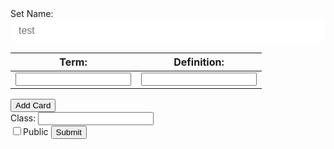 <link rel="stylesheet" href="{{ '/assets/css/createcard.css?v=' | append: site.github.build_revision | relative_url }}">

<div id="flashcard-container"></div>

<style>
  .form-control{
    display:block;width:100%;
    padding:.375rem .75rem;
    font-size:1rem;
    font-weight:400;
    line-height:1.5;
    color:black;
    background-color:white;
    background-clip:padding-box;
    border:1px solid white;
    -webkit-appearance:none;
    -moz-appearance:none;
    appearance:none;
    border-radius:.375rem;
    transition:border-color .15s ease-in-out,box-shadow .15s ease-in-out;
  }
</style>

<form id="flashcard-form">
  <label for="setName">Set Name:</label>
  <input type="text" id="setName" name = "setName" class="form-control" placeholder="test">
  <div id="flashcard-inputs-0" class="card-input">
    <table>
      <thead>
        <tr>
          <th><label for="term-0">Term:</label></th>
          <th><label for="definition-0">Definition:</label></th>
        </tr>
      </thead>
      <tbody>
        <tr>
          <td><input type="text" id="term-0" name="term-0"></td>
          <td><input type="text" id="definition-0" name="definition-0"></td>
        </tr>
      </tbody>
    </table>
  </div>
  <button type="button" id="add-card-button">Add Card</button><br>
  <label>Class:
    <input type="text" id="set-class" name="set-class">
  </label><br>
  <input type="checkbox" id="public-check" name="public-check">Public
  <button type="button" id="submit-card-button">Submit</button>
</form>

<script>
  const flashcardContainer = document.getElementById("flashcard-container");
  const flashcardForm = document.getElementById("flashcard-form");
  const addCardButton = document.getElementById("add-card-button");
  const submitButton = document.getElementById("submit-card-button");
  const publicCheck = document.getElementById("public-check");
  const setClass = document.getElementById("set-class");
  let flashcardCount = 1;

  addCardButton.addEventListener("click", function() {
    const flashcardInputs = document.createElement("div");
    flashcardInputs.classList.add("card-input");
    flashcardInputs.id = `flashcard-inputs-${flashcardCount}`;
    flashcardInputs.innerHTML = `
      <table>
      <thead>
        <tr>
          <th><label for="term-${flashcardCount}">Term:</label></th>
          <th><label for="definition-${flashcardCount}">Definition:</label></th>
        </tr>
      </thead>
      <tbody>
        <tr>
          <td><input type="text" id="term-${flashcardCount}" name="term-${flashcardCount}"></td>
          <td><input type="text" id="definition-${flashcardCount}" name="definition-${flashcardCount}"></td>
        </tr>
      </tbody>
    </table>
    `;
    flashcardForm.insertBefore(flashcardInputs, addCardButton);
    flashcardCount++;
  });

  submitButton.addEventListener("click", function() {
    event.preventDefault();
    const flashcards = [];
    for (let i = 0; i < flashcardCount; i++) {
      const term = document.getElementById(`term-${i}`).value;
      const definition = document.getElementById(`definition-${i}`).value;
      flashcards.push({ front: term, back: definition });
    }
    const flashcardSet = { email: "rohanj2006@gmail.com", password: "password", name: document.getElementById("setName").value, isPublic: publicCheck.checked, flashcards};
    const flashcardsJson = JSON.stringify(flashcardSet);
    console.log(flashcardsJson);

    var url = "https://csa-backend.rohanj.dev/api/flashcard/createFlashcardSet";
    const options = {
            method: 'POST', // *GET, POST, PUT, DELETE, etc.
            headers: {
            'Content-Type': 'application/json'
            // 'Content-Type': 'application/x-www-form-urlencoded',
            },
            credentials: 'include'
            body: flashcardsJson // body data type must match "Content-Type" header
        };
        fetch(url, options).then(response => {

            response.json().then(data => {
                console.log(data);
                window.location = `/flashcard.html?id=` + data.id;
            })
        })

        .catch(err => {
            console.log("Error: " + err);
        })
  });
</script>
